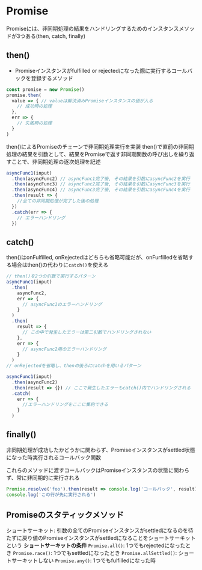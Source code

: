 # Promise
Promiseには、非同期処理の結果をハンドリングするためのインスタンスメソッドが3つある(then, catch, finally)
## then()
- Promiseインスタンスがfulfilled or rejectedになった際に実行するコールバックを登録するメソッド
```javascript
const promise = new Promise()
promise.then(
  value => { // valueは解決済みPromiseインスタンスの値が入る
    // 成功時の処理
  },
  err => {
    // 失敗時の処理
  }
)
```
then()によるPromiseのチェーンで非同期処理実行を実装
then()で直前の非同期処理の結果を引数として、結果をPromiseで返す非同期関数の呼び出しを繰り返すことで、非同期処理の逐次処理を記述
```javascript
asyncFunc1(input)
  .then(asyncFunc2) // asyncFunc1完了後, その結果を引数にasyncFunc2を実行
  .then(asyncFunc3) // asyncFunc2完了後, その結果を引数にasyncFunc3を実行
  .then(asyncFunc4) // asyncFunc3完了後, その結果を引数にasyncFunc4を実行
  .then(result => {
    //全ての非同期処理が完了した後の処理
  })
  .catch(err => {
    // エラーハンドリング
  })
```
## catch()
then()はonFulfilled, onRejectedはどちらも省略可能だが、onFurfilledを省略する場合はthen()の代わりに`catch()`を使える
```javascript
// then()を2つの引数で実行するパターン
asyncFunc1(input)
  .then(
    asyncFunc2,
    err => {
      // asyncFunc1のエラーハンドリング
    }
  )
  .then(
    result => {
      // この中で発生したエラーは第二引数でハンドリングされない
    },
    err => {
      // asyncFunc2用のエラーハンドリング
    }
  )
// onRejectedを省略し、thenの後ろにcatchを用いるパターン

asyncFunc1(input)
  .then(asyncFunc2)
  .then(result => {}) // ここで発生したエラーもcatch()内でハンドリングされる
  .catch(
    err => {
      //エラーハンドリングをここに集約できる
    }
  )
```
## finally()
非同期処理が成功したかどうかに関わらず、Promiseインスタンスがsettled状態になった時実行されるコールバック関数

これらのメソッドに渡すコールバックはPromiseインスタンスの状態に関わらず、常に非同期的に実行される
```javascript
Promise.resolve('foo').then(result => console.log('コールバック', result))
console.log('この行が先に実行される')
```
## Promiseのスタティックメソッド
ショートサーキット: 引数の全てのPromiseインスタンスがsettledになるのを待たずに戻り値のPromiseインスタンスがsettledになることをショートサーキットという
**ショートサーキットの条件**
`Promise.all()`: 1つでもrejectedになったとき
`Promise.race()`: 1つでもsettledになったとき
`Promise.allSettled()`: ショートサーキットしない
`Promise.any()`: 1つでもfulfilledになった時
